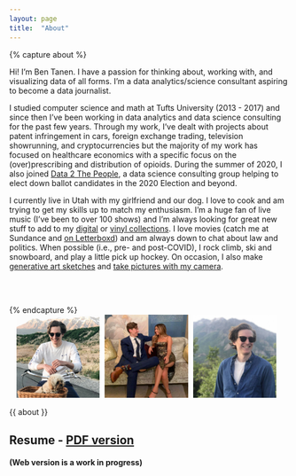 ```yaml
---
layout: page
title:  "About"
---
```


{% capture about %}
<p>Hi! I’m Ben Tanen. I have a passion for thinking about, working with, and visualizing data of all forms. I’m a data analytics/science consultant aspiring to become a data journalist.</p>

<p>I studied computer science and math at Tufts University (2013 - 2017) and since then I’ve been working in data analytics and data science consulting for the past few years. Through my work, I’ve dealt with projects about patent infringement in cars, foreign exchange trading, television showrunning, and cryptocurrencies but the majority of my work has focused on healthcare economics with a specific focus on the (over)prescribing and distribution of opioids. During the summer of 2020, I also joined <a href="https://www.data2thepeople.org/">Data 2 The People</a>, a data science consulting group helping to elect down ballot candidates in the 2020 Election and beyond.</p>

<p>I currently live in Utah with my girlfriend and our dog. I love to cook and am trying to get my skills up to match my enthusiasm. I’m a huge fan of live music (I’ve been to over 100 shows) and I’m always looking for great new stuff to add to my <a href="https://www.last.fm/user/ben-tanen">digital</a> or <a href="http://link.ben-tanen.com/vinyl/">vinyl collections</a>. I love movies (catch me at Sundance and <a href="https://letterboxd.com/btanen/">on Letterboxd</a>) and am always down to chat about law and politics. When possible (i.e., pre- and post-COVID), I rock climb, ski and snowboard, and play a little pick up hockey. On occasion, I also make <a href="/projects/generative-sketchbook/">generative art sketches</a> and <a href="http://link.ben-tanen.com/photo/">take pictures with my camera</a>.</p>

<p><span id="currently-text">I'm currently listening to <a class="currently hidden" id="currently-music-name" target="_new">...............</a> from <span class="currently hidden" id="currently-music-artist">...............</span> and I'm reading <a class="currently hidden" id="currently-book-name" target="_new">...............</a> by <span class="currently hidden" id="currently-book-author">...............</span>.</span></p>
{% endcapture %}

<div id="face-container">
    <img src="/assets/img/me/face-g.JPG" alt="A picture of me with my dog, Penny, while riding a bike (Penny is in a basket)" />
    <img src="/assets/img/me/face-i.JPG" alt="A picture of me with my girlfriend while we sit on a couch looking at each other" />
    <img src="/assets/img/me/face-h.JPG" alt="A picture of me on a mountain" />
</div>

{{ about }}

## Resume - [PDF version](http://link.ben-tanen.com/resume/)

#### (Web version is a work in progress)

<style>

.post-header {
    display: none;
}

#face-container {
    width: 95%;
    margin: auto;
    margin-bottom: 8px;
}

#face-container img {
    display: inline-block;
    width: 31.5%;
    padding-right: 1%;
}

#currently-text {
    opacity: 0;
    -webkit-transition: opacity 0.75s ease;
    -moz-transition: opacity 0.75s ease;
    -o-transition: opacity 0.75s ease;
    transition: opacity 0.75s ease;
}

span.currently {
    font-weight: 600; 
}
</style>
<script>
$(document).ready(function() {
    // get and update listening data
    $.ajax({
        url: "http://bt-currently.herokuapp.com/getListening"
    }).done(function(data) {
        if (Object.keys(data).length >= 1 && data.song_artist != "") {

            if (data.song_name == null || data.song_name == "" && data.song_album != null) {
                $('#currently-music-name').html(data.song_album).attr('href', data.song_url).removeClass('hidden');
            } else {
                $('#currently-music-name').html(data.song_name).attr('href', data.song_url).removeClass('hidden');
            }

            $('#currently-music-artist').html(data.song_artist).removeClass('hidden');

            if (!$('#currently-book-name').hasClass('hidden')) {
                $('#currently-text').css('opacity', 1);
            }
        }
    });

    // get and update reading data
    $.ajax({
        url: "http://bt-currently.herokuapp.com/getReading"
    }).done(function(data) {
        if (Object.keys(data).length >= 1 && data.book_name != "") {

            $('#currently-book-name').html(data.book_name).attr('href', data.book_url).removeClass('hidden');
            $('#currently-book-author').html(data.book_author).removeClass('hidden');

            if (!$('#currently-music-name').hasClass('hidden')) {
                $('#currently-text').css('opacity', 1);
            }
        }
    });
});
</script>